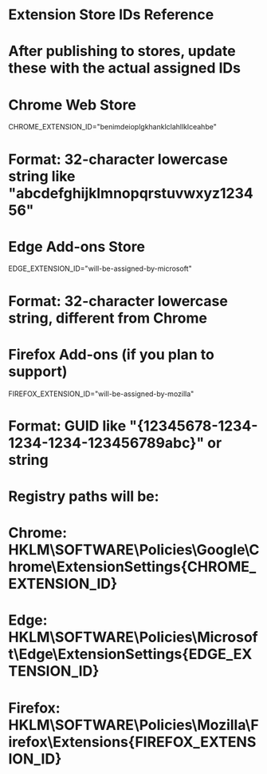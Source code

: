 # Extension Store IDs Reference
# After publishing to stores, update these with the actual assigned IDs

# Chrome Web Store
CHROME_EXTENSION_ID="benimdeioplgkhanklclahllklceahbe"
# Format: 32-character lowercase string like "abcdefghijklmnopqrstuvwxyz123456"

# Edge Add-ons Store
EDGE_EXTENSION_ID="will-be-assigned-by-microsoft"
# Format: 32-character lowercase string, different from Chrome

# Firefox Add-ons (if you plan to support)
FIREFOX_EXTENSION_ID="will-be-assigned-by-mozilla"
# Format: GUID like "{12345678-1234-1234-1234-123456789abc}" or string

# Registry paths will be:
# Chrome: HKLM\SOFTWARE\Policies\Google\Chrome\ExtensionSettings\{CHROME_EXTENSION_ID}
# Edge: HKLM\SOFTWARE\Policies\Microsoft\Edge\ExtensionSettings\{EDGE_EXTENSION_ID}
# Firefox: HKLM\SOFTWARE\Policies\Mozilla\Firefox\Extensions\{FIREFOX_EXTENSION_ID}
